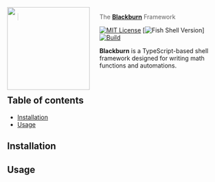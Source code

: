 <img  src="https://cdn.rawgit.com/oh-my-fish/oh-my-fish/e4f1c2e0219a17e2c748b824004c8d0b38055c16/docs/logo.svg" align="left"  width="192px"  height="192px"/>

<img align="left"  width="0"  height="192px"  hspace="10"/>

  

> The <a  href="http://github.com/Iquerno/blackburn-js">**Blackburn**</a> Framework

  

[![MIT License](https://img.shields.io/badge/license-MIT-007EC7.svg?style=flat-square)](/LICENSE) [![Fish Shell Version](https://img.shields.io/badge/fish-≥v2.2.0-007EC7.svg?style=flat-square)] [![Build](https://github.com/oh-my-fish/oh-my-fish/workflows/Build/badge.svg)](https://github.com/Iquerno/blackburn-js/actions?query=workflow%3ABuild)

**Blackburn** is a TypeScript-based shell framework designed for writing math functions and automations.

<br>

  

## Table of contents
*  [Installation](#installation)
* [Usage](#usage)
## Installation

## Usage
